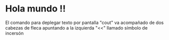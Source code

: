 # Hola mundo !!

El comando para deplegar texto por pantalla "cout" va acompañado  de dos cabezas de fleca apuntando a la izquierda "<<" llamado símbolo de incersón